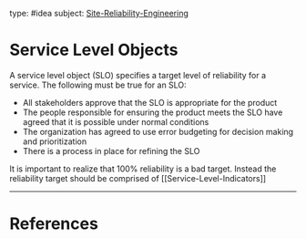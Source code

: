 type: #idea
subject: [Site-Reliability-Engineering](Site-Reliability-Engineering.md)
<!-- Subject should be a hub note -->
# Service Level Objects

A service level object (SLO) specifies a target level of reliability for a service. The following must be true for an SLO:

- All stakeholders approve that the SLO is appropriate for the product
- The people responsible for ensuring the product meets the SLO have agreed that it is possible under normal conditions
- The organization has agreed to use error budgeting for decision making and prioritization
- There is a process in place for refining the SLO

It is important to realize that 100% reliability is a bad target. Instead the reliability target should be comprised of [[Service-Level-Indicators]]

---
# References
<!-- What references back up this idea -->
